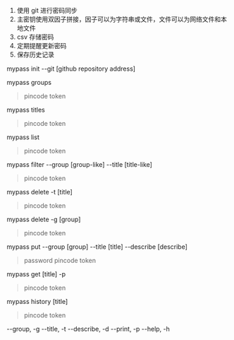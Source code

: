 1. 使用 git 进行密码同步
2. 主密钥使用双因子拼接，因子可以为字符串或文件，文件可以为网络文件和本地文件
3. csv 存储密码
4. 定期提醒更新密码
5. 保存历史记录


mypass init --git [github repository address]

mypass groups
> pincode
> token

mypass titles
> pincode
> token

mypass list
> pincode
> token

mypass filter --group [group-like] --title [title-like]
> pincode
> token

mypass delete -t [title]
> pincode
> token

mypass delete -g [group]
> pincode
> token

mypass put --group [group] --title [title] --describe [describe]
> password
> pincode
> token

mypass get [title] -p
> pincode
> token

mypass history [title]
> pincode
> token

--group, -g
--title, -t
--describe, -d
--print, -p
--help, -h
